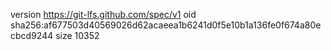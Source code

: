 version https://git-lfs.github.com/spec/v1
oid sha256:af677503d40569026d62acaeea1b6241d0f5e10b1a136fe0f674a80ecbcd9244
size 10352
